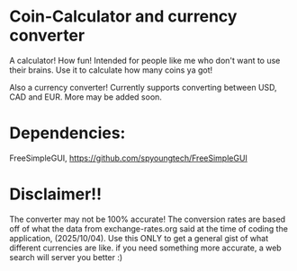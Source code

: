# Coin-Calculator and currency converter
A calculator! How fun! Intended for people like me who don't want to use their brains. Use it to calculate how many coins ya got!

Also a currency converter! Currently supports converting between USD, CAD and EUR. More may be added soon.

# Dependencies:
FreeSimpleGUI, https://github.com/spyoungtech/FreeSimpleGUI

# Disclaimer!!
The converter may not be 100% accurate! The conversion rates are based off of what the data from exchange-rates.org said at the time of coding the application, (2025/10/04). Use this ONLY to get a general gist of what different currencies are like. if you need something more accurate, a web search will server you better :)